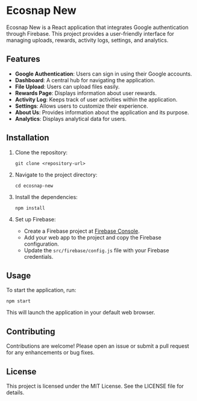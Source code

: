 # Ecosnap New

Ecosnap New is a React application that integrates Google authentication through Firebase. This project provides a user-friendly interface for managing uploads, rewards, activity logs, settings, and analytics.

## Features

- **Google Authentication**: Users can sign in using their Google accounts.
- **Dashboard**: A central hub for navigating the application.
- **File Upload**: Users can upload files easily.
- **Rewards Page**: Displays information about user rewards.
- **Activity Log**: Keeps track of user activities within the application.
- **Settings**: Allows users to customize their experience.
- **About Us**: Provides information about the application and its purpose.
- **Analytics**: Displays analytical data for users.

## Installation

1. Clone the repository:
   ```
   git clone <repository-url>
   ```

2. Navigate to the project directory:
   ```
   cd ecosnap-new
   ```

3. Install the dependencies:
   ```
   npm install
   ```

4. Set up Firebase:
   - Create a Firebase project at [Firebase Console](https://console.firebase.google.com/).
   - Add your web app to the project and copy the Firebase configuration.
   - Update the `src/firebase/config.js` file with your Firebase credentials.

## Usage

To start the application, run:
```
npm start
```
This will launch the application in your default web browser.

## Contributing

Contributions are welcome! Please open an issue or submit a pull request for any enhancements or bug fixes.

## License

This project is licensed under the MIT License. See the LICENSE file for details.